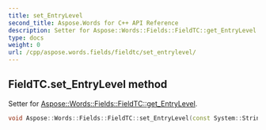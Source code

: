```yaml
---
title: set_EntryLevel
second_title: Aspose.Words for C++ API Reference
description: Setter for Aspose::Words::Fields::FieldTC::get_EntryLevel. 
type: docs
weight: 0
url: /cpp/aspose.words.fields/fieldtc/set_entrylevel/
---
```

## FieldTC.set_EntryLevel method


Setter for [Aspose::Words::Fields::FieldTC::get_EntryLevel](./get_entrylevel/).

```cpp
void Aspose::Words::Fields::FieldTC::set_EntryLevel(const System::String &value)
```

